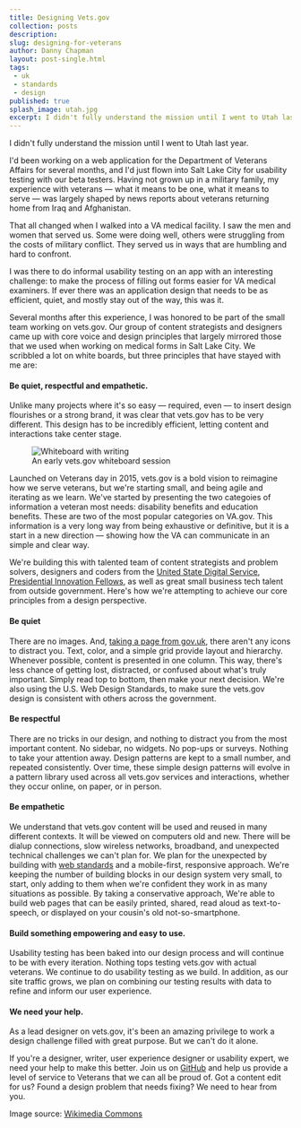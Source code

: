 ```yaml
---
title: Designing Vets.gov
collection: posts
description:
slug: designing-for-veterans
author: Danny Chapman
layout: post-single.html
tags:
 - uk
 - standards
 - design
published: true
splash_image: utah.jpg
excerpt: I didn't fully understand the mission until I went to Utah last year. I'd been working on a web application for the Department of Veterans Affairs for several months, and I'd just flown into Salt Lake City for usability testing with our beta testers. Having not grown up in a military family, my experience with veterans — what it means to be one, what it means to serve — was largely shaped by news reports about veterans returning home from Iraq and Afghanistan.
---
```

<div markdown="1">

I didn't fully understand the mission until I went to Utah last year.

I'd been working on a web application for the Department of Veterans Affairs for several months, and I'd just flown into Salt Lake City for usability testing with our beta testers. Having not grown up in a military family, my experience with veterans — what it means to be one, what it means to serve — was largely shaped by news reports about veterans returning home from Iraq and Afghanistan.

<!--more-->

That all changed when I walked into a VA medical facility. I saw the men and women that served us. Some were doing well, others were struggling from the costs of military conflict. They served us in ways that are humbling and hard to confront.

I was there to do informal usability testing on an app with an interesting challenge: to make the process of filling out forms easier for VA medical examiners. If ever there was an application design that needs to be as efficient, quiet, and mostly stay out of the way, this was it.

Several months after this experience, I was honored to be part of the small team working on vets.gov. Our group of content strategists and designers came up with core voice and design principles that largely mirrored those that we used when working on medical forms in Salt Lake City. We scribbled a lot on white boards, but three principles that have stayed with me are:

#### Be quiet, respectful and empathetic.

Unlike many projects where it's so easy — required, even — to insert design flourishes or a strong brand, it was clear that vets.gov has to be very different. This design has to be incredibly efficient, letting content and interactions take center stage.

</div>

<div markdown="0">
<figure>
  <img src="/img/content/posts/whiteboard.jpg" alt="Whiteboard with writing">
<figcaption>
  An early vets.gov whiteboard session
</figcaption>
</figure>

</div>

<div markdown="1">

Launched on Veterans day in 2015, vets.gov is a bold vision to reimagine how we serve veterans, but we're starting small, and being agile and iterating as we learn. We've started by presenting the two categoies of information a veteran most needs: disability benefits and education benefits. These are two of the most popular categories on VA.gov. This information is a very long way from being exhaustive or definitive, but it is a start in a new direction — showing how the VA can communicate in an simple and clear way.

We're building this with talented team of content strategists and problem solvers, designers and coders from the [United State Digital Service](https://www.whitehouse.gov/digital/united-states-digital-service), [Presidential Innovation Fellows](http://pif.gov), as well as great small business tech talent from outside government. Here's how we're attempting to achieve our core principles from a design perspective.

#### Be quiet

There are no images. And, [taking a page from gov.uk](https://gds.blog.gov.uk/2013/06/18/retiring-our-icons/), there aren't any icons to distract you. Text, color, and a simple grid provide layout and hierarchy. Whenever possible, content is presented in one column. This way, there's less chance of getting lost, distracted, or confused about what's truly important. Simply read top to bottom, then make your next decision. We're also using the U.S. Web Design Standards, to make sure the vets.gov design is consistent with others across the government.

#### Be respectful

There are no tricks in our design, and nothing to distract you from the most important content. No sidebar, no widgets. No pop-ups or surveys. Nothing to take your attention away. Design patterns are kept to a small number, and repeated consistently. Over time, these simple design patterns will evolve in a pattern library used across all vets.gov services and interactions, whether they occur online, on paper, or in person.

#### Be empathetic

We understand that vets.gov content will be used and reused in many different contexts. It will be viewed on computers old and new. There will be dialup connections, slow wireless networks, broadband, and unexpected technical challenges we can't plan for. We plan for the unexpected by building with [web standards](http://www.webstandards.org/) and a mobile-first, responsive approach. We're keeping the number of building blocks in our design system very small, to start, only adding to them when we're confident they work in as many situations as possible. By taking a conservative approach, We're able to build web pages that can be easily printed, shared, read aloud as text-to-speech, or displayed on your cousin's old not-so-smartphone.

#### Build something empowering and easy to use.

Usability testing has been baked into our design process and will continue to be with every iteration. Nothing tops testing vets.gov with actual veterans. We continue to do usability testing as we build. In addition, as our site traffic grows, we plan on combining our testing results with data to refine and inform our user experience.

#### We need your help.

As a lead designer on vets.gov, it's been an amazing privilege to work a design challenge filled with great purpose. But we can't do it alone.

If you're a designer, writer, user experience designer or usability expert, we need your help to make this better. Join us on [GitHub](https://github.com/department-of-veterans-affairs/vets-website) and help us provide a level of service to Veterans that we can all be proud of. Got a content edit for us? Found a design problem that needs fixing? We need to hear from you.

</div>

<div class="disclaimer" markdown="1">

Image source: [Wikimedia Commons](https://commons.wikimedia.org/wiki/File:Utah_counties_%26_cities.jpg)

</div>
